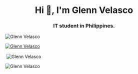 <h1 align="center">Hi 👋, I'm Glenn Velasco</h1>
<h3 align="center">IT student in Philippines.</h3>

<p align="left"> <img src="https://komarev.com/ghpvc/?username=Maddator&label=Profile%20views&color=0e75b6&style=flat" alt="Glenn Velasco" /> </p>

<p align="left"> <a href="https://github.com/ryo-ma/github-profile-trophy"><img src="https://github-profile-trophy.vercel.app/?username=Maddator" alt="Glenn Velasco" /></a> </p>

<p>&nbsp;<img align="center" src="https://github-readme-stats.vercel.app/api?username=Maddator&show_icons=true&locale=en" alt="Glenn Velasco" /></p>

<p><img align="center" src="https://github-readme-streak-stats.herokuapp.com/?user=Maddator&" alt="Glenn Velasco" /></p>
